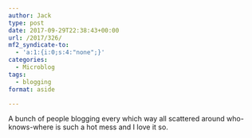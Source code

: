 ```yaml
---
author: Jack
type: post
date: 2017-09-29T22:38:43+00:00
url: /2017/326/
mf2_syndicate-to:
  - 'a:1:{i:0;s:4:"none";}'
categories:
  - Microblog
tags:
  - blogging
format: aside

---
```

A bunch of people blogging every which way all scattered around who-knows-where is such a hot mess and I love it so.